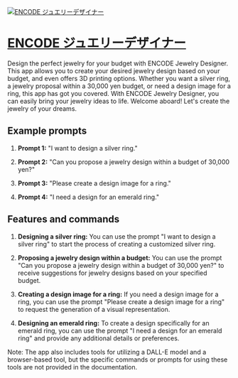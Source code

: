 [![ENCODE ジュエリーデザイナー](https://files.oaiusercontent.com/file-OyO5T1F65bIEeQyR0X8vyi8T?se=2123-10-17T08%3A13%3A11Z&sp=r&sv=2021-08-06&sr=b&rscc=max-age%3D31536000%2C%20immutable&rscd=attachment%3B%20filename%3D3%2520%25284%2529.png&sig=SPCkOrFdQHgwjfA50aGppVr7XKtVvLjhz0/p6hcx6kE%3D)](https://chat.openai.com/g/g-aKQ9gHaQT-encode-ziyueridezaina)

# [ENCODE ジュエリーデザイナー](https://chat.openai.com/g/g-aKQ9gHaQT-encode-ziyueridezaina)

Design the perfect jewelry for your budget with ENCODE Jewelry Designer. This app allows you to create your desired jewelry design based on your budget, and even offers 3D printing options. Whether you want a silver ring, a jewelry proposal within a 30,000 yen budget, or need a design image for a ring, this app has got you covered. With ENCODE Jewelry Designer, you can easily bring your jewelry ideas to life. Welcome aboard! Let's create the jewelry of your dreams.

## Example prompts

1. **Prompt 1:** "I want to design a silver ring."

2. **Prompt 2:** "Can you propose a jewelry design within a budget of 30,000 yen?"

3. **Prompt 3:** "Please create a design image for a ring."

4. **Prompt 4:** "I need a design for an emerald ring."

## Features and commands

1. **Designing a silver ring:** You can use the prompt "I want to design a silver ring" to start the process of creating a customized silver ring.

2. **Proposing a jewelry design within a budget:** You can use the prompt "Can you propose a jewelry design within a budget of 30,000 yen?" to receive suggestions for jewelry designs based on your specified budget.

3. **Creating a design image for a ring:** If you need a design image for a ring, you can use the prompt "Please create a design image for a ring" to request the generation of a visual representation.

4. **Designing an emerald ring:** To create a design specifically for an emerald ring, you can use the prompt "I need a design for an emerald ring" and provide any additional details or preferences.

Note: The app also includes tools for utilizing a DALL-E model and a browser-based tool, but the specific commands or prompts for using these tools are not provided in the documentation.